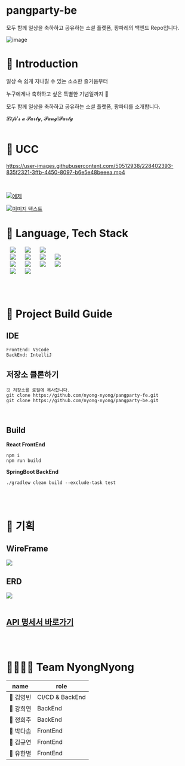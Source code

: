 # pangparty-be
모두 함께 일상을 축하하고 공유하는 소셜 플랫폼, 팡파레의 백엔드 Repo입니다.

![image](https://github.com/nyong-nyong/.github/assets/77232235/1c3ba21a-d0d8-41e0-aaf6-e5d45a3a64ed)

# **🎉 Introduction**

일상 속 쉽게 지나칠 수 있는 소소한 즐거움부터

누구에게나 축하하고 싶은 특별한 기념일까지 🎉

모두 함께 일상을 축하하고 공유하는 소셜 플랫폼, 팡파티를 소개합니다.

𝓛𝓲𝓯𝓮'𝓼 𝓪 𝓟𝓪𝓻𝓽𝔂, 𝓟𝓪𝓷𝓰!𝓟𝓪𝓻𝓽𝔂
</br>
</br>


# **🎉 UCC**

https://user-images.githubusercontent.com/50512938/228402393-835f2321-3ffb-4450-8097-b6e5e48beeea.mp4

</br>  


[![예제](https://cdn.discordapp.com/attachments/1056854505192427576/1090528300348227584/gotoyoutube.png)](https://www.youtube.com/watch?v=eqvsx7ZYbE8) 
</br>

[![이미지 텍스트](https://cdn.discordapp.com/attachments/1056854505192427576/1090529913569808425/blank.png)](https://www.youtube.com/watch?v=eqvsx7ZYbE8)

# **🎊 Language, Tech Stack**
<img src="https://img.shields.io/badge/React-61DAFB?style=for-the-badge&logo=React&logoColor=white" style="height : auto; margin-left : 10px; margin-right : 10px;"/> <img src="https://img.shields.io/badge/Java-007396?style=for-the-badge&logo=Java&logoColor=#007396" style="height : auto; margin-left : 10px; margin-right : 10px;"/> <img src="https://img.shields.io/badge/Spring Boot-6DB33F?style=for-the-badge&logo=Spring Boot&logoColor=white" style="height : auto; margin-left : 10px; margin-right : 10px;"/> <br> <img src="https://img.shields.io/badge/Spring Security-6DB33F?style=for-the-badge&logo=Spring Security&logoColor=white" style="height : auto; margin-left : 10px; margin-right : 10px;"/> <img src="https://img.shields.io/badge/Amazon S3-569A31?style=for-the-badge&logo=Amazon S3&logoColor=white" style="height : auto; margin-left : 10px; margin-right : 10px;"/> <img src="https://img.shields.io/badge/JSON Web Tokens-000000?style=for-the-badge&logo=JSON Web Tokens&logoColor=white" style="height : auto; margin-left : 10px; margin-right : 10px;"/> <img src="https://img.shields.io/badge/Redis-D82C20?style=for-the-badge&logo=redis&logoColor=white" style="height : auto; margin-left : 10px; margin-right : 10px;"/><br>
<img src="https://img.shields.io/badge/Gradle-02303A?style=for-the-badge&logo=Gradle&logoColor=white" style="height : auto; margin-left : 10px; margin-right : 10px;"/> <img src="https://img.shields.io/badge/Nginx-009639?style=for-the-badge&logo=NGINX&logoColor=white" style="height : auto; margin-left : 10px; margin-right : 10px;"/> <img src="https://img.shields.io/badge/Docker-2496ED?style=for-the-badge&logo=Docker&logoColor=white" style="height : auto; margin-left : 10px; margin-right : 10px;"/> <img src="https://img.shields.io/badge/Jenkins-D24939?style=for-the-badge&logo=Jenkins&logoColor=white" style="height : auto; margin-left : 10px; margin-right : 10px;"/> <br>
<img src="https://img.shields.io/badge/Jira-0052CC?style=for-the-badge&logo=Jira&logoColor=white" style="height : auto; margin-left : 10px; margin-right : 10px;"/> <img src="https://img.shields.io/badge/GitLab-FCA121?style=for-the-badge&logo=GitLab&logoColor=white" style="height : auto; margin-left : 10px; margin-right : 10px;"/> <br/>

</br>
</br>

# **🎁 Project Build Guide**

## **IDE**

```
FrontEnd: VSCode
BackEnd: IntelliJ
```

## **저장소 클론하기**

```
깃 저장소를 로컬에 복사합니다.
git clone https://github.com/nyong-nyong/pangparty-fe.git
git clone https://github.com/nyong-nyong/pangparty-be.git
```
</br>

## **Build**

**React FrontEnd**
```
npm i
npm run build
```
**SpringBoot BackEnd**
```
./gradlew clean build --exclude-task test
```
</br>
</br>

# **🎉 기획**

## **WireFrame**
<img src="https://cdn.discordapp.com/attachments/1072902318388953169/1075955212096913428/230125_mvp_flowchart_.drawio_1.png">

## **ERD**
<img src="https://cdn.discordapp.com/attachments/1072902318388953169/1075952833884598362/230125_ERD_Final_cut.png">
</br>
</br>

## [**API 명세서 바로가기**](https://www.notion.so/randallkk/API-74915461bf5949c2bf931c364c488274?pvs=4)

</br>
</br>


# **👨‍👩‍👦‍👦 Team NyongNyong**

| name       | role            |
| ---------- | --------------- |
| 👑 김영빈  | CI/CD & BackEnd |
| 🎁 강희연  | BackEnd         |
| 🎈 정희주| BackEnd         |
| 🎁 박다솜 | FrontEnd        |
| 🎈 김규연     | FrontEnd        |
| 🎁 유한별    | FrontEnd        |


